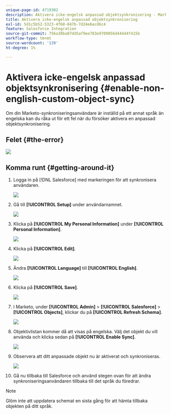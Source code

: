 ```yaml
---
unique-page-id: 4719302
description: Aktivera icke-engelsk anpassad objektsynkronisering - Marketo Docs - produktdokumentation
title: Aktivera icke-engelsk anpassad objektsynkronisering
exl-id: 5d1c5b52-5323-4f68-847b-7d24e6acd6c4
feature: Salesforce Integration
source-git-commit: 756a38ba87dd5af9ee783e9709056d444d4f415b
workflow-type: tm+mt
source-wordcount: '139'
ht-degree: 1%

---
```


# Aktivera icke-engelsk anpassad objektsynkronisering {#enable-non-english-custom-object-sync}

Om din Marketo-synkroniseringsanvändare är inställd på ett annat språk än engelska kan du råka ut för ett fel när du försöker aktivera en anpassad objektsynkronisering.

## Felet {#the-error}

![](assets/image2014-12-10-13-3a17-3a51.png)

## Komma runt {#getting-around-it}

1. Logga in på [!DNL Salesforce] med markeringen för att synkronisera användaren.

   ![](assets/image2014-12-10-13-3a18-3a1.png)

1. Gå till **[!UICONTROL Setup]** under användarnamnet.

   ![](assets/image2014-12-10-13-3a18-3a11.png)

1. Klicka på **[!UICONTROL My Personal Information]** under **[!UICONTROL Personal Information]**.

   ![](assets/image2014-12-10-13-3a18-3a22.png)

1. Klicka på **[!UICONTROL Edit]**.

   ![](assets/image2014-12-10-13-3a18-3a32.png)

1. Ändra **[!UICONTROL Language]** till **[!UICONTROL English]**.

   ![](assets/image2014-12-10-13-3a18-3a45.png)

1. Klicka på **[!UICONTROL Save]**.

   ![](assets/image2014-12-10-13-3a18-3a55.png)

1. I Marketo, under **[!UICONTROL Admin]** > **[!UICONTROL Salesforce]** > **[!UICONTROL Objects]**, klickar du på **[!UICONTROL Refresh Schema]**.

   ![](assets/image2014-12-10-13-3a19-3a6.png)

1. Objektivlistan kommer då att visas på engelska. Välj det objekt du vill använda och klicka sedan på **[!UICONTROL Enable Sync]**.

   ![](assets/image2014-12-10-13-3a19-3a16.png)

1. Observera att ditt anpassade objekt nu är aktiverat och synkroniseras.

   ![](assets/image2014-12-10-13-3a19-3a26.png)

1. Gå nu tillbaka till Salesforce och använd stegen ovan för att ändra synkroniseringsanvändaren tillbaka till det språk du föredrar.

>[!NOTE]
>
>Glöm inte att uppdatera schemat en sista gång för att hämta tillbaka objekten på ditt språk.

